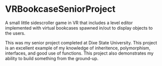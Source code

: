 # VRBookcaseSeniorProject

A small little sidescroller game in VR that includes a level editor implemented with virtual bookcases spawned in/out to display objects to the users.

This was my senior project completed at Dixe State University. This project is an excellent example of my knowledge of inheritence, polymorphism, interfaces, and good use of functions. This project also demonstrates my ability to build something from the ground-up.
